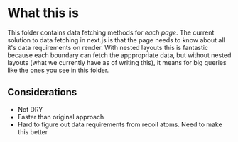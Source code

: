 # What this is

This folder contains data fetching methods for _each page_.
The current solution to data fetching in next.js is that the page needs to know about all it's data requirements on render. With nested layouts this is fantastic because each boundary can fetch the apppropriate data, but without nested layouts (what we currently have as of writing this), it means for big queries like the ones you see in this folder.

## Considerations

- Not DRY
- Faster than original approach
- Hard to figure out data requirements from recoil atoms. Need to make this better
